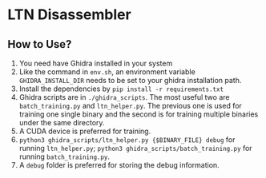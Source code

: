 # LTN Disassembler

## How to Use?

1. You need have Ghidra installed in your system
2. Like the command in `env.sh`, an environment variable `GHIDRA_INSTALL_DIR` needs to be set to your ghidra installation path.
3. Install the dependencies by `pip install -r requirements.txt`
5. Ghidra scripts are in `./ghidra_scripts`. The most useful two are `batch_training.py` and `ltn_helper.py`. The previous one is used for training one single binary and the second is for training multiple binaries under the same directory. 
6. A CUDA device is preferred for training. 
7. `python3 ghidra_scripts/ltn_helper.py {$BINARY_FILE} debug` for running `ltn_helper.py`; `python3 ghidra_scripts/batch_training.py` for running `batch_training.py`. 
7. A `debug` folder is preferred for storing the debug information. 